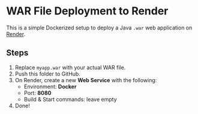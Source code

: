 # WAR File Deployment to Render

This is a simple Dockerized setup to deploy a Java `.war` web application on [Render](https://render.com).

## Steps

1. Replace `myapp.war` with your actual WAR file.
2. Push this folder to GitHub.
3. On Render, create a new **Web Service** with the following:
   - Environment: **Docker**
   - Port: **8080**
   - Build & Start commands: leave empty
4. Done!
